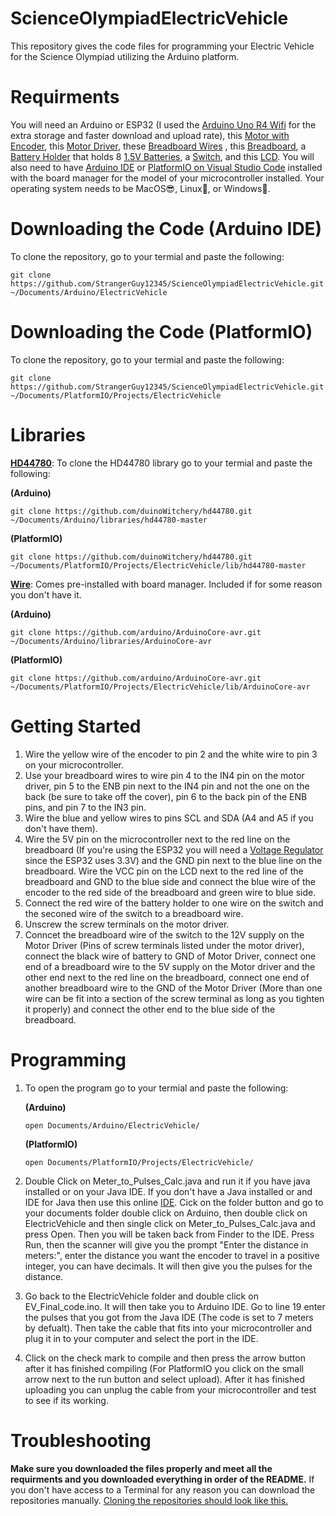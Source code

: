 # ScienceOlympiadElectricVehicle
This repository gives the code files for programming your Electric Vehicle for the Science Olympiad utilizing the Arduino platform.
# Requirments
You will need an Arduino or ESP32 (I used the [Arduino Uno R4 Wifi](https://shorturl.at/gxt6B) for the extra storage and faster download and upload rate), this [Motor with Encoder](https://shorturl.at/rNqjS), this [Motor Driver](https://shorturl.at/nulTf), these [Breadboard Wires](https://shorturl.at/aqRki) , this [Breadboard](https://shorturl.at/JkIDs), a [Battery Holder](https://shorturl.at/r1iqW) that holds 8 [1.5V Batteries](https://shorturl.at/qhw5x), a [Switch](https://shorturl.at/7QrU3), and this [LCD](https://shorturl.at/NttRC). You will also need to have [Arduino IDE](https://www.arduino.cc/en/software) or [PlatformIO on Visual Studio Code](https://platformio.org/install/ide?install=vscode) installed with the board manager for the model of your microcontroller installed. Your operating system needs to be MacOS😎, Linux🐧, or Windows🤮. 
# Downloading the Code (Arduino IDE)
To clone the repository, go to your termial and paste the following:
```
git clone https://github.com/StrangerGuy12345/ScienceOlympiadElectricVehicle.git ~/Documents/Arduino/ElectricVehicle
```
# Downloading the Code (PlatformIO)
To clone the repository, go to your termial and paste the following:
```
git clone https://github.com/StrangerGuy12345/ScienceOlympiadElectricVehicle.git ~/Documents/PlatformIO/Projects/ElectricVehicle
```
# Libraries 
[**HD44780**](https://github.com/duinoWitchery/hd44780.git): To clone the HD44780 library go to your termial and paste the following:

**(Arduino)**
```
git clone https://github.com/duinoWitchery/hd44780.git ~/Documents/Arduino/libraries/hd44780-master
```
**(PlatformIO)**
```
git clone https://github.com/duinoWitchery/hd44780.git ~/Documents/PlatformIO/Projects/ElectricVehicle/lib/hd44780-master
```
[**Wire**](https://github.com/arduino/ArduinoCore-avr.git): Comes pre-installed with board manager. Included if for some reason you don't have it.

**(Arduino)**
```
git clone https://github.com/arduino/ArduinoCore-avr.git ~/Documents/Arduino/libraries/ArduinoCore-avr
```
**(PlatformIO)**
```
git clone https://github.com/arduino/ArduinoCore-avr.git ~/Documents/PlatformIO/Projects/ElectricVehicle/lib/ArduinoCore-avr
```
# Getting Started
1. Wire the yellow wire of the encoder to pin 2 and the white wire to pin 3 on your microcontroller.
2. Use your breadboard wires to wire pin 4 to the IN4 pin on the motor driver, pin 5 to the ENB pin next to the IN4 pin and not the one on the back (be sure to take off the cover), pin 6 to the back pin of the ENB pins, and pin 7 to the IN3 pin.
3. Wire the blue and yellow wires to pins SCL and SDA (A4 and A5 if you don't have them).
4. Wire the 5V pin on the microcontroller next to the red line on the breadboard (If you're using the ESP32 you will need a [Voltage Regulator](https://shorturl.at/k4l9B) since the ESP32 uses 3.3V) and the GND pin next to the blue line on the breadboard. Wire the VCC pin on the LCD next to the red line of the breadboard and GND to the 
   blue side and connect the blue wire of the encoder to the red side of the breadboard and green wire to blue side.
5. Connect the red wire of the battery holder to one wire on the switch and the seconed wire of the switch to a breadboard wire.
6. Unscrew the screw terminals on the motor driver.
7. Conncet the breadboard wire of the switch to the 12V supply on the Motor Driver (Pins of screw terminals listed under the motor driver), connect the black wire of battery to GND of Motor Driver, connect one end of a breadboard wire to the 5V supply on the Motor driver and the other end next to the red line on the breadboard, connect one end of another breadboard wire to the GND of the Motor Driver (More than one wire can be fit into a section of the screw terminal as long as you tighten it properly) and connect the other end to the blue side of the breadboard.
# Programming
1. To open the program go to your termial and paste the following:

   **(Arduino)**
   ```
   open Documents/Arduino/ElectricVehicle/
   ```
   **(PlatformIO)**
   ```
   open Documents/PlatformIO/Projects/ElectricVehicle/
   ```
2. Double Click on Meter_to_Pulses_Calc.java and run it if you have java installed or on your Java IDE. If you don't have a Java installed or and IDE for Java then use this online [IDE](https://www.online-java.com/). Cick on the folder button and go to your documents folder double click on Arduino, then double click on ElectricVehicle and then single click on Meter_to_Pulses_Calc.java and press Open. Then you will be taken back from Finder to the IDE. Press Run, then the scanner will give you the prompt "Enter the distance in meters:", enter the distance you want the encoder to travel in a positive integer, you can have decimals. It will then give you the pulses for the distance.
3. Go back to the ElectricVehicle folder and double click on EV_Final_code.ino. It will then take you to Arduino IDE. Go to line 19 enter the pulses that you got from the Java IDE (The code is set to 7 meters by defualt). Then take the cable that fits into your microcontroller and plug it in to your computer and select the port in the IDE.
4. Click on the check mark to compile and then press the arrow button after it has finished compiling (For PlatformIO you click on the small arrow next to the run button and select upload). After it has finished uploading you can unplug the cable from your microcontroller and test to see if its working.
# Troubleshooting
**Make sure you downloaded the files properly and meet all the requirments and you downloaded everything in order of the README.** If you don't have access to a Terminal for any reason you can download the repositories manually. [Cloning the repositories should look like this.](https://i.postimg.cc/XNG43Srm/Screenshot-2024-12-13-at-3-29-24-PM.png)








